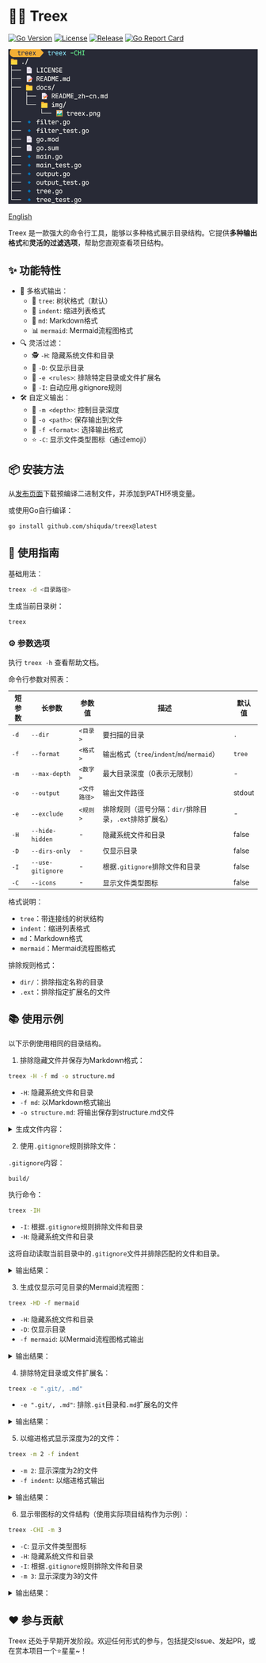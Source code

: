 # 🌳❌ Treex

[![Go Version](https://img.shields.io/badge/Go-1.22+-00ADD8?style=flat&logo=go)](https://golang.org)
[![License](https://img.shields.io/badge/License-MIT-blue.svg)](LICENSE)
[![Release](https://img.shields.io/github/v/release/shiquda/treex?include_prereleases)](https://github.com/shiquda/treex/releases)
[![Go Report Card](https://goreportcard.com/badge/github.com/shiquda/treex)](https://goreportcard.com/report/github.com/shiquda/treex)

![Treex](/docs/img/treex.png)

[English](/README.md)

Treex 是一款强大的命令行工具，能够以多种格式展示目录结构。它提供**多种输出格式**和**灵活的过滤选项**，帮助您直观查看项目结构。

## ✨ 功能特性

- 🎨 多格式输出：
  - 🌲 `tree`: 树状格式（默认）
  - 📑 `indent`: 缩进列表格式
  - 📝 `md`: Markdown格式
  - 📊 `mermaid`: Mermaid流程图格式
- 🔍 灵活过滤：
  - 🕵️ `-H`: 隐藏系统文件和目录
  - 📁 `-D`: 仅显示目录
  - 🚫 `-e <rules>`: 排除特定目录或文件扩展名
  - 📝 `-I`: 自动应用.gitignore规则
- 🛠️ 自定义输出：
  - 📏 `-m <depth>`: 控制目录深度
  - 💾 `-o <path>`: 保存输出到文件
  - 🎯 `-f <format>`: 选择输出格式
  - ⭐ `-C`: 显示文件类型图标（通过emoji）

## 📦 安装方法

从[发布页面](https://github.com/shiquda/treex/releases)下载预编译二进制文件，并添加到PATH环境变量。

或使用Go自行编译：

```bash
go install github.com/shiquda/treex@latest
```

## 📖 使用指南

基础用法：

```bash
treex -d <目录路径>
```

生成当前目录树：

```bash
treex
```

### ⚙️ 参数选项

执行 `treex -h` 查看帮助文档。

命令行参数对照表：

| 短参数 | 长参数        | 参数值            | 描述                                                                 | 默认值       |
|--------|---------------|-------------------|---------------------------------------------------------------------|-------------|
| `-d`   | `--dir`       | `<目录>`          | 要扫描的目录                                                         | `.`         |
| `-f`   | `--format`    | `<格式>`          | 输出格式（`tree`/`indent`/`md`/`mermaid`）                           | `tree`      |
| `-m`   | `--max-depth` | `<数字>`          | 最大目录深度（0表示无限制）                                         | -           |
| `-o`   | `--output`    | `<文件路径>`      | 输出文件路径                                                        | stdout      |
| `-e`   | `--exclude`   | `<规则>`          | 排除规则（逗号分隔：`dir/`排除目录，`.ext`排除扩展名）               | -           |
| `-H`   | `--hide-hidden` | -               | 隐藏系统文件和目录                                                   | false       |
| `-D`   | `--dirs-only` | -               | 仅显示目录                                                          | false       |
| `-I`   | `--use-gitignore` | -             | 根据`.gitignore`排除文件和目录                                       | false       |
| `-C`   | `--icons`     | -               | 显示文件类型图标                                                    | false       |

格式说明：

- `tree`：带连接线的树状结构
- `indent`：缩进列表格式
- `md`：Markdown格式
- `mermaid`：Mermaid流程图格式

排除规则格式：

- `dir/`：排除指定名称的目录
- `.ext`：排除指定扩展名的文件

## 📚 使用示例

以下示例使用相同的目录结构。

1. 排除隐藏文件并保存为Markdown格式：

```bash
treex -H -f md -o structure.md
```

- `-H`: 隐藏系统文件和目录
- `-f md`: 以Markdown格式输出
- `-o structure.md`: 将输出保存到structure.md文件

<details>
<summary>生成文件内容：</summary>

```markdown
- ./
  - 1.go
  - 2.go
  - README.md
  - build/
    - win/
      - output.exe
  - test/
    - 3.go
    - README_test.md
```

</details>

2. 使用`.gitignore`规则排除文件：

`.gitignore`内容：

```text
build/
```

执行命令：

```bash
treex -IH
```

- `-I`: 根据`.gitignore`规则排除文件和目录
- `-H`: 隐藏系统文件和目录

这将自动读取当前目录中的`.gitignore`文件并排除匹配的文件和目录。

<details>
<summary>输出结果：</summary>

```text
.
├── 1.go
├── 2.go
├── README.md
└── test
    ├── 3.go
    └── README_test.md
```

</details>

3. 生成仅显示可见目录的Mermaid流程图：

```bash
treex -HD -f mermaid
```

- `-H`: 隐藏系统文件和目录
- `-D`: 仅显示目录
- `-f mermaid`: 以Mermaid流程图格式输出

<details>
<summary>输出结果：</summary>

```mermaid
graph TD
    N1[./]
    N2[build/]
    N1 --> N2
    N3[win/]
    N2 --> N3
    N4[test/]
    N1 --> N4
```

</details>

4. 排除特定目录或文件扩展名：

```bash
treex -e ".git/, .md"
```

- `-e ".git/, .md"`: 排除`.git`目录和`.md`扩展名的文件

<details>
<summary>输出结果：</summary>

```text
.
├── .gitignore
├── 1.go
├── 2.go
├── build
│   └── win
│       └── output.exe
└── test
    └── 3.go
```

</details>

5. 以缩进格式显示深度为2的文件：

```bash
treex -m 2 -f indent
```

- `-m 2`: 显示深度为2的文件
- `-f indent`: 以缩进格式输出

<details>
<summary>输出结果：</summary>

```text
./
    .git/
        HEAD
        config
        description
        hooks/
        info/
        objects/
        refs/
    .gitignore
    1.go
    2.go
    README.md
    build/
        win/
    test/
        3.go
        README_test.md
```

</details>

6. 显示带图标的文件结构（使用实际项目结构作为示例）：

```bash
treex -CHI -m 3
```

- `-C`: 显示文件类型图标
- `-H`: 隐藏系统文件和目录
- `-I`: 根据`.gitignore`规则排除文件和目录
- `-m 3`: 显示深度为3的文件

<details>
<summary>输出结果：</summary>

```text
📁 ./
├── 📝 CODE_OF_CONDUCT.md
├── 📝 CONTRIBUTING.md
├── 📄 LICENSE
├── 📝 README.md
├── 📁 build/
│   ├── 📄 entitlements.mac.plist
│   ├── 📄 icon.icns
│   ├── 📄 icon.ico
│   ├── 🖼️ icon.png
│   ├── 📁 icons/
│   │   ├── 🖼️ 1024x1024.png
│   │   ├── 🖼️ 128x128.png
│   │   ├── 🖼️ 16x16.png
│   │   ├── 🖼️ 24x24.png
│   │   ├── 🖼️ 256x256.png
│   │   ├── 🖼️ 32x32.png
│   │   ├── 🖼️ 48x48.png
│   │   ├── 🖼️ 512x512.png
│   │   └── 🖼️ 64x64.png
│   ├── 🖼️ logo.png
│   ├── 📄 nsis-installer.nsh
│   ├── 🖼️ tray_icon.png
│   ├── 🖼️ tray_icon_dark.png
│   └── 🖼️ tray_icon_light.png
├── ⚙️ dev-app-update.yml
├── 📁 docs/
│   ├── 📝 README.ja.md
│   ├── 📝 README.zh.md
│   ├── 📝 dev.md
│   ├── 📝 sponsor.md
│   └── 📁 technical/
│       └── 📝 KnowledgeService.md
├── ⚙️ electron-builder.yml
├── 📜 electron.vite.config.ts
├── 📄 eslint.config.mjs
├── 📋 package.json
├── 📁 packages/
│   ├── 📁 artifacts/
│   │   ├── 📝 README.md
│   │   ├── 📋 package.json
│   │   └── 📁 statics/
│   ├── 📁 database/
│   │   ├── 📝 README.md
│   │   ├── 📁 data/
│   │   ├── 📋 package.json
│   │   ├── 📁 src/
│   │   └── 📄 yarn.lock
│   └── 📁 shared/
│       ├── 📜 IpcChannel.ts
│       └── 📁 config/
├── 📁 resources/
│   ├── 📁 cherry-studio/
│   │   ├── 🌐 license.html
│   │   └── 🌐 releases.html
│   ├── 📁 data/
│   │   └── 📋 agents.json
│   ├── 📁 js/
│   │   ├── 📜 bridge.js
│   │   └── 📜 utils.js
│   ├── 📁 scripts/
│   │   ├── 📜 download.js
│   │   ├── 📜 install-bun.js
│   │   └── 📜 install-uv.js
│   └── 📄 textMonitor.swift
├── 📁 scripts/
│   ├── 📜 after-pack.js
│   ├── 📜 build-npm.js
│   ├── 📜 check-i18n.js
│   ├── 📜 check-i18n.ts
│   ├── 📜 cloudflare-worker.js
│   ├── 📜 notarize.js
│   ├── 📜 remove-locales.js
│   ├── 📜 replace-spaces.js
│   ├── 📜 update-i18n.ts
│   ├── 📜 utils.js
│   └── 📜 version.js
├── 📁 src/
│   ├── 📁 components/
│   ├── 📁 main/
│   │   ├── 📜 config.ts
│   │   ├── 📜 constant.ts
│   │   ├── 📜 electron.d.ts
│   │   ├── 📁 embeddings/
│   │   ├── 📜 env.d.ts
│   │   ├── 📜 index.ts
│   │   ├── 📁 integration/
│   │   ├── 📜 ipc.ts
│   │   ├── 📁 loader/
│   │   ├── 📁 mcpServers/
│   │   ├── 📁 reranker/
│   │   ├── 📁 services/
│   │   └── 📁 utils/
│   ├── 📁 preload/
│   │   ├── 📜 index.d.ts
│   │   └── 📜 index.ts
│   └── 📁 renderer/
│       ├── 🌐 index.html
│       └── 📁 src/
├── 📋 tsconfig.json
├── 📋 tsconfig.node.json
├── 📋 tsconfig.web.json
└── 📄 yarn.lock
```

</details>

## ♥️ 参与贡献

Treex 还处于早期开发阶段。欢迎任何形式的参与，包括提交Issue、发起PR，或在赏本项目一个⭐星星~！
